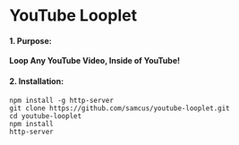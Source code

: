 # YouTube Looplet

#### 1. Purpose:

__Loop Any YouTube Video, Inside of YouTube!__

#### 2. Installation:

```
npm install -g http-server
git clone https://github.com/samcus/youtube-looplet.git
cd youtube-looplet
npm install
http-server
```
